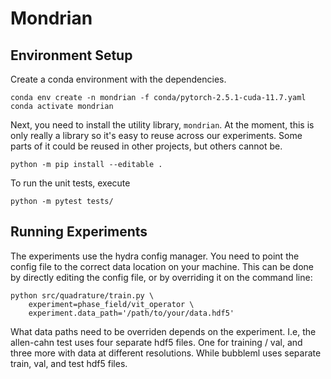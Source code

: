 # Mondrian

## Environment Setup

Create a conda environment with the dependencies.

```console
conda env create -n mondrian -f conda/pytorch-2.5.1-cuda-11.7.yaml
conda activate mondrian
```

Next, you need to install the utility library, `mondrian`. At the moment,
this is only really a library so it's easy to reuse across our experiments.
Some parts of it could be reused in other projects, but others cannot be.

```console
python -m pip install --editable .
```

To run the unit tests, execute

```console
python -m pytest tests/
```

## Running Experiments

The experiments use the hydra config manager. You need to point the config file
to the correct data location on your machine. This can be done by directly editing
the config file, or by overriding it on the command line:

```console
python src/quadrature/train.py \
    experiment=phase_field/vit_operator \
    experiment.data_path='/path/to/your/data.hdf5'
```

What data paths need to be overriden depends on the experiment. I.e, the allen-cahn
test uses four separate hdf5 files. One for training / val, and three more with data 
at different resolutions. While bubbleml uses separate train, val, and test hdf5 files.